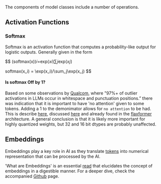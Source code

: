 The components of model classes include a number of operations. 

## Activation Functions

<!--start-activations-->

### Softmax
Softmax is an activation function that computes a probability-like output for logistic outputs. Generally given in the form

$$
(softmax(x))𝑖=exp(𝑥𝑖)∑𝑗exp(𝑥𝑗)

softmax(x_i) = \exp(x_i)/\sum_j\exp(x_j)
$$

#### Is softmax Off by 1? 

Based on some observations by [Qualcom](https://arxiv.org/pdf/2306.12929.pdf), where "97%+ of outlier activations in LLMs occur in whitespace and punctuation positions.”  there was indication that it is important to have 'no attention' given to some tokens.
Adding a $1$ to the demonimator allows for `no attention` to be had. This is describe [here](https://www.evanmiller.org/attention-is-off-by-one.html), discussed [here](https://news.ycombinator.com/item?id=36851494) and already found in the [flaxformer](
https://github.com/google/flaxformer/blame/ee62754ebe5a5eeb111493622de5537133822e3e/flaxformer/components/attention/dense_attention.py#L50) architecture. A general conclusion is that it is likely more important for highly quantized weights, but 32 and 16 bit dtypes are probably unaffected. 

<!--stop-activations-->

## Embeddings
<!--start-embeddings-->
Embeddings play a key role in AI as they translate [tokens](../data/tokenizing.md) into numerical representation that can be processed by the AI. 

'What are Embeddings' is an essential [read](http://vickiboykis.com/what_are_embeddings/) that elucidates the concept of embeddings in a digestible manner. For a deeper dive, check the accompanied [Github](https://github.com/veekaybee/what_are_embeddings/blob/main/README.md) page.
<!--stop-embeddings-->